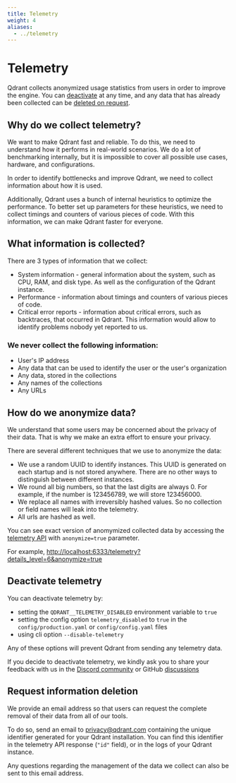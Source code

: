 ```yaml
---
title: Telemetry
weight: 4
aliases:
  - ../telemetry
---
```


# Telemetry

Qdrant collects anonymized usage statistics from users in order to improve the engine.
You can [deactivate](#deactivate-telemetry) at any time, and any data that has already been collected can be [deleted on request](#request-information-deletion).

## Why do we collect telemetry?

We want to make Qdrant fast and reliable. To do this, we need to understand how it performs in real-world scenarios.
We do a lot of benchmarking internally, but it is impossible to cover all possible use cases, hardware, and configurations.

In order to identify bottlenecks and improve Qdrant, we need to collect information about how it is used.

Additionally, Qdrant uses a bunch of internal heuristics to optimize the performance.
To better set up parameters for these heuristics, we need to collect timings and counters of various pieces of code.
With this information, we can make Qdrant faster for everyone.


## What information is collected?

There are 3 types of information that we collect:

* System information - general information about the system, such as CPU, RAM, and disk type. As well as the configuration of the Qdrant instance.
* Performance - information about timings and counters of various pieces of code.
* Critical error reports - information about critical errors, such as backtraces, that occurred in Qdrant. This information would allow to identify problems nobody yet reported to us.

### We **never** collect the following information:

- User's IP address
- Any data that can be used to identify the user or the user's organization
- Any data, stored in the collections
- Any names of the collections
- Any URLs

## How do we anonymize data?

We understand that some users may be concerned about the privacy of their data.
That is why we make an extra effort to ensure your privacy.

There are several different techniques that we use to anonymize the data:

- We use a random UUID to identify instances. This UUID is generated on each startup and is not stored anywhere. There are no other ways to distinguish between different instances.
- We round all big numbers, so that the last digits are always 0. For example, if the number is 123456789, we will store 123456000.
- We replace all names with irreversibly hashed values. So no collection or field names will leak into the telemetry.
- All urls are hashed as well.

You can see exact version of anomymized collected data by accessing the [telemetry API](https://api.qdrant.tech/master/api-reference/service/telemetry) with `anonymize=true` parameter.

For example, <http://localhost:6333/telemetry?details_level=6&anonymize=true>


## Deactivate telemetry

You can deactivate telemetry by:

- setting the `QDRANT__TELEMETRY_DISABLED` environment variable to `true`
- setting the config option `telemetry_disabled` to `true` in the `config/production.yaml` or `config/config.yaml` files
- using cli option `--disable-telemetry`

Any of these options will prevent Qdrant from sending any telemetry data.

If you decide to deactivate telemetry, we kindly ask you to share your feedback with us in the [Discord community](https://qdrant.to/discord) or GitHub [discussions](https://github.com/qdrant/qdrant/discussions)

## Request information deletion

We provide an email address so that users can request the complete removal of their data from all of our tools.

To do so, send an email to privacy@qdrant.com containing the unique identifier generated for your Qdrant installation.
You can find this identifier in the telemetry API response (`"id"` field), or in the logs of your Qdrant instance.

Any questions regarding the management of the data we collect can also be sent to this email address.
